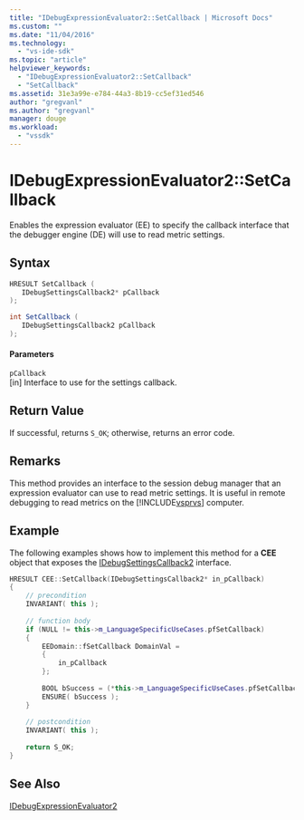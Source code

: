 ```yaml
---
title: "IDebugExpressionEvaluator2::SetCallback | Microsoft Docs"
ms.custom: ""
ms.date: "11/04/2016"
ms.technology: 
  - "vs-ide-sdk"
ms.topic: "article"
helpviewer_keywords: 
  - "IDebugExpressionEvaluator2::SetCallback"
  - "SetCallback"
ms.assetid: 31e3a99e-e784-44a3-8b19-cc5ef31ed546
author: "gregvanl"
ms.author: "gregvanl"
manager: douge
ms.workload: 
  - "vssdk"
---
```

# IDebugExpressionEvaluator2::SetCallback
Enables the expression evaluator (EE) to specify the callback interface that the debugger engine (DE) will use to read metric settings.  
  
## Syntax  
  
```cpp  
HRESULT SetCallback (  
   IDebugSettingsCallback2* pCallback  
);  
```  
  
```csharp  
int SetCallback (  
   IDebugSettingsCallback2 pCallback  
);  
```  
  
#### Parameters  
 `pCallback`  
 [in] Interface to use for the settings callback.  
  
## Return Value  
 If successful, returns `S_OK`; otherwise, returns an error code.  
  
## Remarks  
 This method provides an interface to the session debug manager that an expression evaluator can use to read metric settings. It is useful in remote debugging to read metrics on the [!INCLUDE[vsprvs](../../../code-quality/includes/vsprvs_md.md)] computer.  
  
## Example  
 The following examples shows how to implement this method for a **CEE** object that exposes the [IDebugSettingsCallback2](../../../extensibility/debugger/reference/idebugsettingscallback2.md) interface.  
  
```cpp  
HRESULT CEE::SetCallback(IDebugSettingsCallback2* in_pCallback)  
{  
    // precondition  
    INVARIANT( this );  
  
    // function body  
    if (NULL != this->m_LanguageSpecificUseCases.pfSetCallback)  
    {  
        EEDomain::fSetCallback DomainVal =  
        {  
            in_pCallback  
        };  
  
        BOOL bSuccess = (*this->m_LanguageSpecificUseCases.pfSetCallback)(DomainVal);  
        ENSURE( bSuccess );  
    }  
  
    // postcondition  
    INVARIANT( this );  
  
    return S_OK;  
}  
```  
  
## See Also  
 [IDebugExpressionEvaluator2](../../../extensibility/debugger/reference/idebugexpressionevaluator2.md)